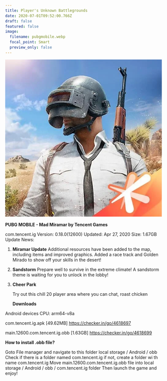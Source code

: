 ```yaml
---
title: Player's Unknown Battlegrounds
date: 2020-07-01T09:52:00.766Z
draft: false
featured: false
image:
  filename: pubgmobile.webp
  focal_point: Smart
  preview_only: false
---
```

![](pubgmobile.webp)

**PUBG MOBILE - Mad Miramar by Tencent Games**


com.tencent.ig
Version: 0.18.0(12600)
Updated: Apr 27, 2020
Size: 1.67GB
Update News:

1. **Miramar Update**
   Additional resources have been added to the map, including items and improved graphics. 
   Added a race track and Golden Mirado to show off your skills in the desert!
2. **Sandstorm**
   Prepare well to survive in the extreme climate!
   A sandstorm theme is waiting for you to unlock in the lobby!
3. **Cheer Park**                      

   Try out this chill 20 player area where you can chat, roast chicken



   **Downloads**

Android devices
CPU: arm64-v8a

com.tencent.ig.apk \[49.62MB]
https://checker.in/go/4618697



main.12600.com.tencent.ig.obb \[1.63GB]
https://checker.in/go/4618699


**How to install .obb file?**


Goto File manager and navigate to this folder local storage / Android / obb
Check if there is a folder named com.tencent.ig if not, create a folder wi  th name com.tencent.ig
Move main.12600.com.tencent.ig.obb file into local storage / Android / obb / com.tencent.ig folder
Then launch the game and enjoy!